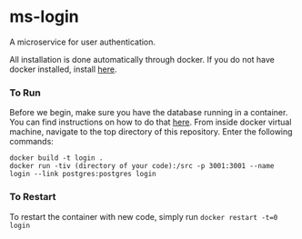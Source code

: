 # ms-login
A microservice for user authentication.

All installation is done automatically through docker. If you do not have docker installed, install [here](https://docs.docker.com/engine/installation/).

### To Run
Before we begin, make sure you have the database running in a container. You can find instructions on how to do that [here](https://github.com/Molecular-Playground/databaes). From inside docker virtual machine, navigate to the top directory of this repository. Enter the following commands:
```
docker build -t login .
docker run -tiv (directory of your code):/src -p 3001:3001 --name login --link postgres:postgres login
```
### To Restart
To restart the container with new code, simply run ```docker restart -t=0 login```
